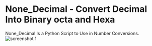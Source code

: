 # None_Decimal - Convert Decimal Into Binary octa and Hexa
None_Decimal Is a Python Script to Use in Number Conversions.
![screenshot 1](https://user-images.githubusercontent.com/41696274/49807239-9490ed80-fd7f-11e8-875b-18cc420184ba.png)
